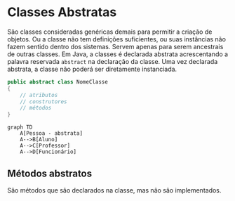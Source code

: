 # Classes Abstratas

São classes consideradas genéricas demais para permitir a criação de objetos. Ou a classe não tem definições suficientes, ou suas instâncias não fazem sentido dentro dos sistemas. Servem apenas para serem ancestrais de outras classes.
Em Java, a classes é declarada abstrata acrescentando a palavra reservada `abstract` na declaração da classe.
Uma vez declarada abstrata, a classe não poderá ser diretamente instanciada.

```java
public abstract class NomeClasse
{
	// atributos
	// construtores
	// métodos
}
```

```mermaid
graph TD
    A[Pessoa - abstrata]
    A-->B[Aluno]
    A-->C[Professor]
    A-->D[Funcionário]
```
## Métodos abstratos

São métodos que são declarados na classe, mas não são implementados.
<!--stackedit_data:
eyJoaXN0b3J5IjpbLTE3NDM2MTk4NThdfQ==
-->